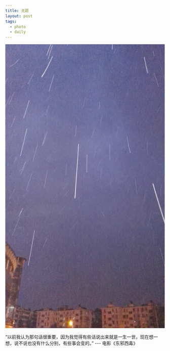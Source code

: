 ```yaml
---
title: 无题 
layout: post
tags:
  - photo
  - daily
---
```


![](/media/files/2016/01/12/snow_0640.jpg)


“以前我认为那句话很重要，因为我觉得有些话说出来就是一生一世，现在想一想，说不说也没有什么分别，有些事会变的。” --- 电影《东邪西毒》

